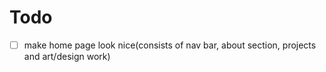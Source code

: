 # Todo

- [ ] make home page look nice(consists of nav bar, about section, projects and art/design work)

